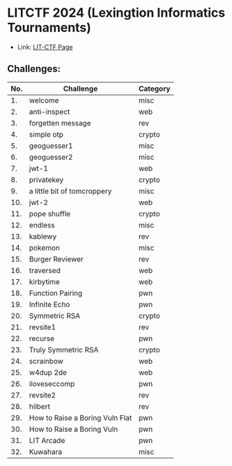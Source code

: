 # LITCTF 2024 (Lexingtion Informatics Tournaments)

- Link: [LIT-CTF Page](https://lit.lhsmathcs.org/)

## Challenges:

|No.|Challenge|Category|
|---|---------|--------|
|1. |welcome  |misc    |
|2. |anti-inspect|web  |
|3. |forgetten message|rev|
|4. |simple otp|crypto|
|5. |geoguesser1|misc|
|6. |geoguesser2|misc|
|7. |jwt-1      |web|
|8. |privatekey |crypto|
|9. |a little bit of tomcroppery|misc|
|10.|jwt-2      |web|
|11.|pope shuffle|crypto|
|12.|endless|misc|
|13.|kablewy|rev|
|14.|pokemon|misc|
|15.|Burger Reviewer|rev|
|16.|traversed|web|
|17.|kirbytime|web|
|18.|Function Pairing|pwn|
|19.|Infinite Echo|pwn|
|20.|Symmetric RSA|crypto|
|21.|revsite1|rev|
|22.|recurse|pwn|
|23.|Truly Symmetric RSA|crypto|
|24.|scrainbow|web|
|25.|w4dup 2de|web|
|26.|iloveseccomp|pwn|
|27.|revsite2|rev|
|28.|hilbert|rev|
|29.|How to Raise a Boring Vuln Flat|pwn|
|30.|How to Raise a Boring Vuln|pwn|
|31.|LIT Arcade|pwn|
|32.|Kuwahara|misc|

